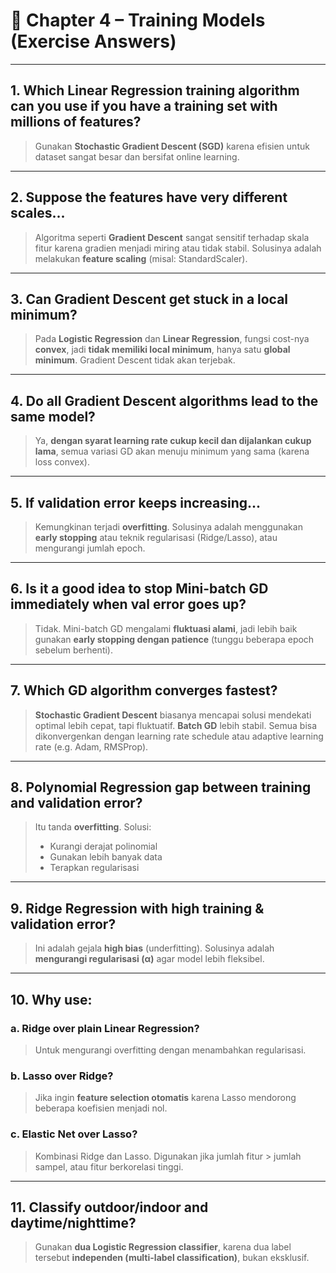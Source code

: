 # 📘 Chapter 4 – Training Models (Exercise Answers)

---

## 1. Which Linear Regression training algorithm can you use if you have a training set with millions of features?
> Gunakan **Stochastic Gradient Descent (SGD)** karena efisien untuk dataset sangat besar dan bersifat online learning.

---

## 2. Suppose the features have very different scales...
> Algoritma seperti **Gradient Descent** sangat sensitif terhadap skala fitur karena gradien menjadi miring atau tidak stabil. Solusinya adalah melakukan **feature scaling** (misal: StandardScaler).

---

## 3. Can Gradient Descent get stuck in a local minimum?
> Pada **Logistic Regression** dan **Linear Regression**, fungsi cost-nya **convex**, jadi **tidak memiliki local minimum**, hanya satu **global minimum**. Gradient Descent tidak akan terjebak.

---

## 4. Do all Gradient Descent algorithms lead to the same model?
> Ya, **dengan syarat learning rate cukup kecil dan dijalankan cukup lama**, semua variasi GD akan menuju minimum yang sama (karena loss convex).

---

## 5. If validation error keeps increasing...
> Kemungkinan terjadi **overfitting**. Solusinya adalah menggunakan **early stopping** atau teknik regularisasi (Ridge/Lasso), atau mengurangi jumlah epoch.

---

## 6. Is it a good idea to stop Mini-batch GD immediately when val error goes up?
> Tidak. Mini-batch GD mengalami **fluktuasi alami**, jadi lebih baik gunakan **early stopping dengan patience** (tunggu beberapa epoch sebelum berhenti).

---

## 7. Which GD algorithm converges fastest?
> **Stochastic Gradient Descent** biasanya mencapai solusi mendekati optimal lebih cepat, tapi fluktuatif. **Batch GD** lebih stabil. Semua bisa dikonvergenkan dengan learning rate schedule atau adaptive learning rate (e.g. Adam, RMSProp).

---

## 8. Polynomial Regression gap between training and validation error?
> Itu tanda **overfitting**. Solusi:
> - Kurangi derajat polinomial
> - Gunakan lebih banyak data
> - Terapkan regularisasi

---

## 9. Ridge Regression with high training & validation error?
> Ini adalah gejala **high bias** (underfitting). Solusinya adalah **mengurangi regularisasi (α)** agar model lebih fleksibel.

---

## 10. Why use:
### a. Ridge over plain Linear Regression?
> Untuk mengurangi overfitting dengan menambahkan regularisasi.

### b. Lasso over Ridge?
> Jika ingin **feature selection otomatis** karena Lasso mendorong beberapa koefisien menjadi nol.

### c. Elastic Net over Lasso?
> Kombinasi Ridge dan Lasso. Digunakan jika jumlah fitur > jumlah sampel, atau fitur berkorelasi tinggi.

---

## 11. Classify outdoor/indoor and daytime/nighttime?
> Gunakan **dua Logistic Regression classifier**, karena dua label tersebut **independen (multi-label classification)**, bukan eksklusif.




